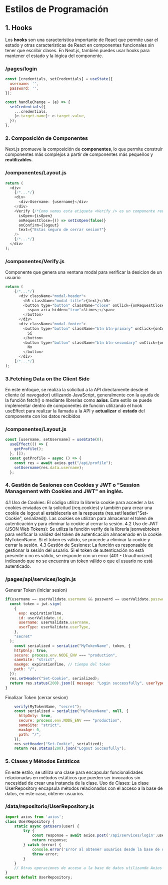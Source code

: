 # Estilos de Programación

## 1. Hooks
Los **hooks** son una característica importante de React que permite usar el estado y otras características de React en componentes funcionales sin tener que escribir clases. En Next.js, también puedes usar hooks para mantener el estado y la lógica del componente.

### /pages/login

```javascript
const [credentials, setCredentials] = useState({
  username: '',
  password: '',
});

const handleChange = (e) => {
  setCredentials({
    ...credentials,
    [e.target.name]: e.target.value,
  });
};
```
### 2. Composición de Componentes
Next.js promueve la composición de **componentes**, lo que permite construir componentes más complejos a partir de componentes más pequeños y **reutilizables**.

### /componentes/Layout.js
```javascript
return (
  <div>
    {/*...*/}
    <div>
      <div>Username: {username}</div>
    </div>
    <Verify {/*Como vemos esta etiqueta <Verify /> es un componente reutilizable */} 
      isOpen={isOpen}
      onRequestClose={() => setIsOpen(false)}
      onConfirm={logout}
      text={"Estas seguro de cerrar sesion?"}
    />
    {/*...*/}
  </div>
);
```
### /componentes/Verify.js
Componente que genera una ventana modal para verificar la desicion de un usuario
```javascript
return (
    {/*...*/}
      <div className="modal-header">
        <h5 className="modal-title">{text}</h5>
        <button type="button" className="close" onClick={onRequestClose}>
          <span aria-hidden="true">&times;</span>
        </button>
      </div>
      <div className="modal-footer">
        <button type="button" className="btn btn-primary" onClick={onConfirm}>
          Sí
        </button>
        <button type="button" className="btn btn-secondary" onClick={onRequestClose}>
          No
        </button>
      </div>
    {/*...*/}
);
```
### 3.Fetching Data on the Client Side
En este enfoque, se realiza la solicitud a la API directamente desde el cliente (el navegador) utilizando JavaScript, generalmente con la ayuda de la función fetch() o 
mediante librerías como **axios**.
Este estilo se puede implementar dentro de componentes de función utilizando el hook useEffect para realizar la llamada a la API y **actualizar** el **estado** del 
componente con los datos recibidos

### /componentes/Layout.js
```javascript
const [username, setUsername] = useState(0);
  useEffect(() => {
    getProfile();
  }, []);
  const getProfile = async () => {
    const res = await axios.get("/api/profile");
    setUsername(res.data.username);
  };
```
### 4. Gestión de Sesiones con Cookies y JWT o "Session Management with Cookies and JWT" en inglés.
4.1 Uso de Cookies: El código utiliza la librería cookie para acceder a las cookies enviadas en la solicitud (req.cookies) y también para crear una cookie de logout al establecerla en la respuesta (res.setHeader("Set-Cookie", serialized)). Las cookies se utilizan para almacenar el token de autenticación y para eliminar la cookie al cerrar la sesión.
4.2 Uso de JWT (JSON Web Tokens): Se utiliza la función verify de la librería jsonwebtoken para verificar la validez del token de autenticación almacenado en la cookie MyTokenName. Si el token es válido, se procede a eliminar la cookie y cerrar la sesión.
4.3 Gestión de Sesiones: La función es responsable de gestionar la sesión del usuario. Si el token de autenticación no está presente o no es válido, se responde con un error (401 - Unauthorized) indicando que no se encuentra un token válido o que el usuario no está autenticado.

### /pages/api/services/login.js
Generar Token (iniciar sesion)
```javascript
if(username == userValidate.username && password == userValidate.password){
  const token = jwt.sign(
    {
      exp: expirationTime,
      id: userValidate.id,
      username: userValidate.username,
      userType: userValidate.userType,
    },
    "secret"
  );
    const serialized = serialize("MyTokenName", token, {
    httpOnly: true,
    secure: process.env.NODE_ENV === "production",
    sameSite: "strict",
    maxAge: expirationTime, // tiempo del token
    path: "/",
  });
  res.setHeader("Set-Cookie", serialized);
  return res.status(200).json({ message: "Login successfully", userType: userValidate.userType  });
}
```
Finalizar Token (cerrar sesion)
```javascript
    verify(MyTokenName, "secret");
    const serialized = serialize("MyTokenName", null, {
      httpOnly: true,
      secure: process.env.NODE_ENV === "production",
      sameSite: "strict",
      maxAge: 0,
      path: "/",
    });
    res.setHeader("Set-Cookie", serialized);
    return res.status(200).json("Logout Succesfully");
```
### 5. Clases y Métodos Estáticos
En este estilo, se utiliza una clase para encapsular funcionalidades relacionadas en métodos estáticos que pueden ser invocados sin necesidad de crear una instancia de la clase.
Uso de Clases: La clase UserRepository encapsula métodos relacionados con el acceso a la base de datos, en este caso, obtener usuarios.
### /data/repositorio/UserRepository.js
```javascript
import axios from 'axios';
class UserRepository {
    static async getUsers(user) {
        try {
            const response = await axios.post('/api/services/login',user);
            return response;
        } catch (error) {
            console.error('Error al obtener usuarios desde la base de datos:', error);
            throw error;
        }
    }
    // Otras operaciones de acceso a la base de datos utilizando Axios
}
export default UserRepository;
```


